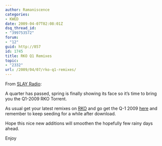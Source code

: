 ```yaml
---
author: Ramaniscence
categories:
- KWED
date: 2009-04-07T02:08:01Z
dsq_thread_id:
- "399753572"
forum:
- "12"
guid: http://857
id: 1745
title: RKO Q1 Remixes
topic:
- "2332"
url: /2009/04/07/rko-q1-remixes/
---
```


From <a href="http://www.slayradio.org/home.php?news_item=111" target="_blank">SLAY Radio</a>:

<div class="quoted-text">
  <p>
    A quarter has passed, spring is finally showing its face so it&#8217;s time to bring you the Q1-2009 RKO Torrent.
  </p>
  
  <p>
    As usual get your latest remixes on <a href="http://remix.kwed.org/">RKO</a> and go get the Q-1 2009 <a href="http://tracker.slayradio.org/">here</a> and remember to keep seeding for a while after download.
  </p>
  
  <p>
    Hope this nice new additions will smoothen the hopefully few rainy days ahead.
  </p>
  
  <p>
    Enjoy
  </p>
</div>